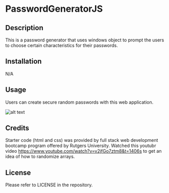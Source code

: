 # PasswordGeneratorJS

## Description
This is a password generator that uses windows object to prompt the users to choose certain characteristics for their passwords.


## Installation

N/A

## Usage

Users can create secure random passwords with this web application.

![alt text](assets/images/screenshot.png)

## Credits

Starter code (html and css) was provided by full stack web development bootcamp program offered by Rutgers University.
Watched this youtubr video https://www.youtube.com/watch?v=v2jfGo7ztm8&t=1406s to get an idea of how to randomize arrays.

## License

Please refer to LICENSE in the repository.
